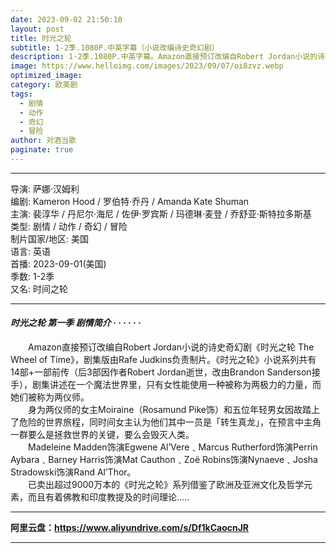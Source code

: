 ```yaml
---
date: 2023-09-02 21:50:10
layout: post
title: 时光之轮
subtitle: 1-2季.1080P.中英字幕（小说改编诗史奇幻剧）
description: 1-2季.1080P.中英字幕。Amazon直接预订改编自Robert Jordan小说的诗史奇幻剧《时光之轮 The Wheel of Time》，剧集版由Rafe Judkins负责制片。《时光之轮》小说系列共有14部+一部前传（后3部因作者Robert Jordan逝世，改由Brandon Sanderson接手），剧集讲述在一个魔法世界里，只有女性能使用一种被称为两极力的力量，而她们被称为两仪师...
image: https://www.helloimg.com/images/2023/09/07/oi8zvz.webp
optimized_image: 
category: 欧美剧
tags:
  - 剧情
  - 动作
  - 奇幻
  - 冒险
author: 对酒当歌
paginate: true
---
```


---

导演: 萨娜·汉姆利  
编剧: Kameron Hood / 罗伯特·乔丹 / Amanda Kate Shuman  
主演: 裴淳华 / 丹尼尔·海尼 / 佐伊·罗宾斯 / 玛德琳·麦登 / 乔舒亚·斯特拉多斯基  
类型: 剧情 / 动作 / 奇幻 / 冒险  
制片国家/地区: 美国  
语言: 英语  
首播: 2023-09-01(美国)  
季数: 1-2季  
又名: 时间之轮  

---

#### *时光之轮 第一季 剧情简介 · · · · · ·*

　　Amazon直接预订改编自Robert Jordan小说的诗史奇幻剧《时光之轮 The Wheel of Time》，剧集版由Rafe Judkins负责制片。《时光之轮》小说系列共有14部+一部前传（后3部因作者Robert Jordan逝世，改由Brandon Sanderson接手），剧集讲述在一个魔法世界里，只有女性能使用一种被称为两极力的力量，而她们被称为两仪师。  
　　身为两仪师的女主Moiraine（Rosamund Pike饰）和五位年轻男女因故踏上了危险的世界旅程，同时间女主认为他们其中一员是「转生真龙」，在预言中主角一群要么是拯救世界的关键，要么会毁灭人类。  
　　Madeleine Madden饰演Egwene Al’Vere﹑Marcus Rutherford饰演Perrin Aybara﹑Barney Harris饰演Mat Cauthon﹑Zoë Robins饰演Nynaeve﹑Josha Stradowski饰演Rand Al’Thor。  
　　已卖出超过9000万本的《时光之轮》系列借鉴了欧洲及亚洲文化及哲学元素，而且有着佛教和印度教提及的时间理论.....  

---

**阿里云盘：<https://www.aliyundrive.com/s/Df1kCaocnJR>**

---
